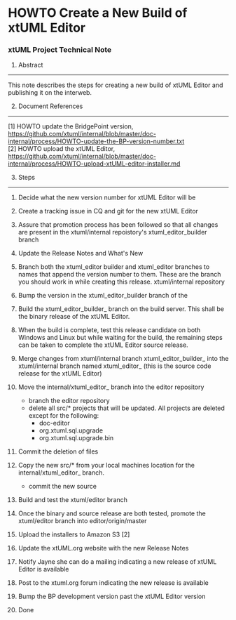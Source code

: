 # HOWTO Create a New Build of xtUML Editor
### xtUML Project Technical Note

1. Abstract
-----------
This note describes the steps for creating a new build of xtUML Editor and 
publishing it on the interweb.

2. Document References
----------------------
[1] HOWTO update the BridgePoint version, https://github.com/xtuml/internal/blob/master/doc-internal/process/HOWTO-update-the-BP-version-number.txt  
[2] HOWTO upload the xtUML Editor, https://github.com/xtuml/internal/blob/master/doc-internal/process/HOWTO-upload-xtUML-editor-installer.md   

3. Steps
-------------
1.  Decide what the new version number for xtUML Editor will be  
2.  Create a tracking issue in CQ and git for the new xtUML Editor 
3. Assure that promotion process has been followed so that all changes
are present in the xtuml/internal repoistory's xtuml_editor_builder branch
4.  Update the Release Notes and What's New  
5. Branch both the xtuml_editor builder and xtuml_editor branches to names 
that append the version number to them.  These are the branch you should work 
in while creating this release.
xtuml/internal repository  
6.  Bump the version in the xtuml_editor_builder branch of the 
7. Build the xtuml_editor_builder_<version> branch on the build server.  This shall be the 
binary release of the xtUML Editor.  
8.  When the build is complete, test this release candidate on both Windows and 
Linux but while waiting for the build, the remaining steps can be taken to 
complete the xtUML Editor source release.
9. Merge changes from xtuml/internal branch xtuml_editor_builder_<version> into the 
xtuml/internal branch named xtuml_editor_<version> (this is the source code release for 
the xtUML Editor)  
10. Move the internal/xtuml_editor_<version> branch into the editor repository    
	* branch the editor repository
	* delete all src/* projects that will be updated. All projects are deleted
	except for the following:  
		* doc-editor
		* org.xtuml.sql.upgrade
		* org.xtuml.sql.upgrade.bin  
11. Commit the deletion of files  
12. Copy the new src/* from your local machines location for the  
internal/xtuml_editor_<version> branch.
	* commit the new source
13. Build and test the xtuml/editor branch
14. Once the binary and source release are both tested, promote the 
xtuml/editor branch into editor/origin/master


15. Upload the installers to Amazon S3 [2]  
16. Update the xtUML.org website with the new Release Notes  
17. Notify Jayne she can do a mailing indicating a new release of xtUML Editor is available  
18. Post to the xtuml.org forum indicating the new release is available  
19. Bump the BP development version past the xtUML Editor version  
20. Done
